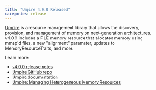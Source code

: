 ```yaml
---
title: "Umpire 4.0.0 Released"
categories: release
---
```


[Umpire](https://github.com/LLNL/Umpire) is a resource management library that allows the discovery, provision, and management of memory on next-generation architectures. v4.0.0 includes a FILE memory resource that allocates memory using mmap'd files, a new "alignment" parameter, updates to MemoryResourceTraits, and more.

Learn more:
- [v4.0.0 release notes](https://github.com/LLNL/Umpire/releases/tag/v4.0.0)
- [Umpire GitHub repo](https://github.com/LLNL/Umpire)
- [Umpire documentation](https://umpire.readthedocs.io/en/develop/)
- [Umpire: Managing Heterogeneous Memory Resources](https://computing.llnl.gov/projects/umpire)
